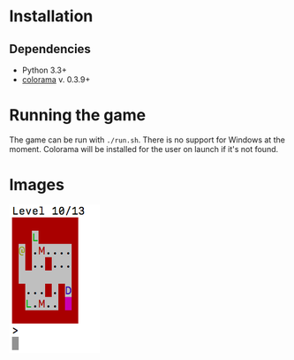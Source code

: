 # Installation #
## Dependencies ##
- Python 3.3+
- [colorama](https://pypi.python.org/pypi/colorama) v. 0.3.9+

# Running the game #
The game can be run with `./run.sh`. There is no support for Windows at the moment.
Colorama will be installed for the user on launch if it's not found.

# Images #
![A screenshot of the game](Pictures/1.png)
